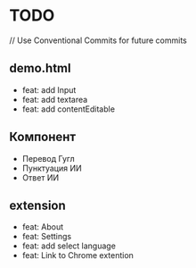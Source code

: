 # TODO

// Use Conventional Commits for future commits

## demo.html
- feat: add Input 
- feat: add textarea 
- feat: add contentEditable

## Компонент
- Перевод Гугл
- Пунктуация ИИ
- Ответ ИИ

## extension
- feat: About
- feat: Settings
- feat: add select language
- feat: Link to Chrome extention
